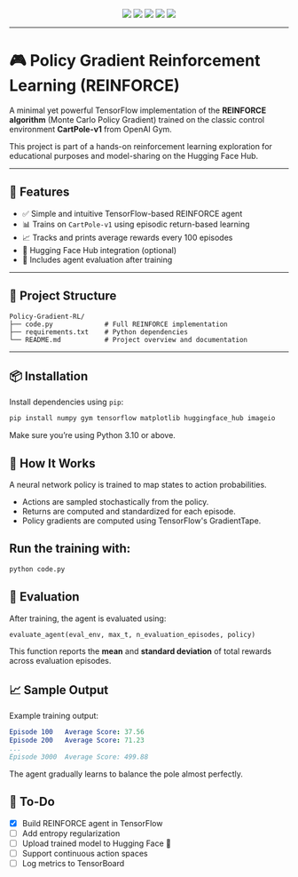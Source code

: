 <!-- Badges -->
<p align="center">
  <img src="https://img.shields.io/badge/Python-3.10+-3776AB?style=for-the-badge&logo=python&logoColor=white"/>
  <img src="https://img.shields.io/badge/TensorFlow-FF6F00?style=for-the-badge&logo=tensorflow&logoColor=white"/>
  <img src="https://img.shields.io/badge/OpenAI%20Gym-000000?style=for-the-badge&logo=openai&logoColor=white"/>
  <img src="https://img.shields.io/badge/Numpy-013243?style=for-the-badge&logo=numpy&logoColor=white"/>
  <img src="https://img.shields.io/badge/Reinforcement%20Learning-blue?style=for-the-badge"/>
</p>

---

# 🎮 Policy Gradient Reinforcement Learning (REINFORCE)

A minimal yet powerful TensorFlow implementation of the **REINFORCE algorithm** (Monte Carlo Policy Gradient) trained on the classic control environment **CartPole-v1** from OpenAI Gym.

This project is part of a hands-on reinforcement learning exploration for educational purposes and model-sharing on the Hugging Face Hub.

---

## 🚀 Features

- ✅ Simple and intuitive TensorFlow-based REINFORCE agent  
- 📊 Trains on `CartPole-v1` using episodic return-based learning  
- 📈 Tracks and prints average rewards every 100 episodes  
- 🤗 Hugging Face Hub integration (optional)  
- 🧪 Includes agent evaluation after training  

---

## 📁 Project Structure
```
Policy-Gradient-RL/
├── code.py             # Full REINFORCE implementation
├── requirements.txt    # Python dependencies
└── README.md           # Project overview and documentation
```

---

## 📦 Installation

Install dependencies using `pip`:

```bash
pip install numpy gym tensorflow matplotlib huggingface_hub imageio
```
Make sure you’re using Python 3.10 or above.

## 🧠 How It Works
A neural network policy is trained to map states to action probabilities.
- Actions are sampled stochastically from the policy.
- Returns are computed and standardized for each episode.
- Policy gradients are computed using TensorFlow's GradientTape.

## Run the training with:
```bash
python code.py
```
## 🧪 Evaluation
After training, the agent is evaluated using:
```python
evaluate_agent(eval_env, max_t, n_evaluation_episodes, policy)
```
This function reports the **mean** and **standard deviation** of total rewards across evaluation episodes.

## 📈 Sample Output
Example training output:
```yaml
Episode 100   Average Score: 37.56
Episode 200   Average Score: 71.23
...
Episode 3000  Average Score: 499.88
```
The agent gradually learns to balance the pole almost perfectly.

## 📌 To-Do

- [x] Build REINFORCE agent in TensorFlow  
- [ ] Add entropy regularization  
- [ ] Upload trained model to Hugging Face 🤗  
- [ ] Support continuous action spaces  
- [ ] Log metrics to TensorBoard  

